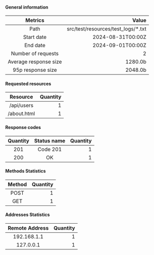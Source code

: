 #### General information
| Metrics | Value |
|:--------:|---------:|
|Path|src/test/resources/test_logs/*.txt|
|Start date|2024-08-31T00:00Z |
|End date|2024-09-01T00:00Z|
|Number of requests|2|
|Average response size|1280.0b|
|95p response size|2048.0b|

#### Requested resources
| Resource | Quantity |
|:-------:|-----------:|
| /api/users | 1 |
| /about.html | 1 |

#### Response codes
| Quantity | Status name | Quantity |
|:---:|:---:|-----------:|
| 201 | Code 201 | 1 |
| 200 | OK | 1 |

#### Methods Statistics
| Method | Quantity |
|:-------:|-----------:|
| POST | 1 |
| GET | 1 |

#### Addresses Statistics
| Remote Address | Quantity |
|:-------:|-----------:|
| 192.168.1.1 | 1 |
| 127.0.0.1 | 1 |
